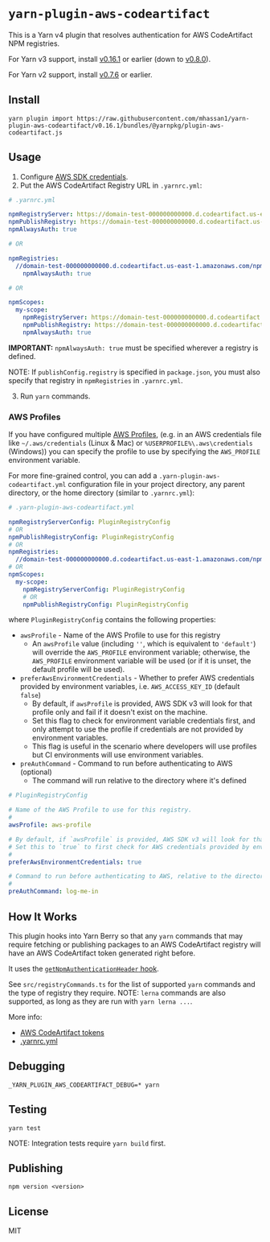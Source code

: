 # `yarn-plugin-aws-codeartifact`

This is a Yarn v4 plugin that resolves authentication for AWS CodeArtifact NPM registries.

For Yarn v3 support, install [v0.16.1](https://github.com/mhassan1/yarn-plugin-aws-codeartifact/tree/v0.16.1) or earlier
(down to [v0.8.0](https://github.com/mhassan1/yarn-plugin-aws-codeartifact/tree/v0.8.0)).

For Yarn v2 support, install [v0.7.6](https://github.com/mhassan1/yarn-plugin-aws-codeartifact/tree/v0.7.6) or earlier.

## Install

```
yarn plugin import https://raw.githubusercontent.com/mhassan1/yarn-plugin-aws-codeartifact/v0.16.1/bundles/@yarnpkg/plugin-aws-codeartifact.js
```

## Usage

1. Configure [AWS SDK credentials](https://docs.aws.amazon.com/sdk-for-javascript/v2/developer-guide/setting-credentials-node.html).
2. Put the AWS CodeArtifact Registry URL in `.yarnrc.yml`:
```yaml
# .yarnrc.yml

npmRegistryServer: https://domain-test-000000000000.d.codeartifact.us-east-1.amazonaws.com/npm/repo-test/
npmPublishRegistry: https://domain-test-000000000000.d.codeartifact.us-east-1.amazonaws.com/npm/repo-test/
npmAlwaysAuth: true

# OR

npmRegistries:
  //domain-test-000000000000.d.codeartifact.us-east-1.amazonaws.com/npm/repo-test/:
    npmAlwaysAuth: true

# OR

npmScopes:
  my-scope:
    npmRegistryServer: https://domain-test-000000000000.d.codeartifact.us-east-1.amazonaws.com/npm/repo-test/
    npmPublishRegistry: https://domain-test-000000000000.d.codeartifact.us-east-1.amazonaws.com/npm/repo-test/
    npmAlwaysAuth: true
```
**IMPORTANT:** `npmAlwaysAuth: true` must be specified wherever a registry is defined.

NOTE: If `publishConfig.registry` is specified in `package.json`,
you must also specify that registry in `npmRegistries` in `.yarnrc.yml`.

3. Run `yarn` commands.

### AWS Profiles

If you have configured multiple [AWS Profiles](https://docs.aws.amazon.com/cli/latest/userguide/cli-configure-profiles.html),
(e.g. in an AWS credentials file like `~/.aws/credentials` (Linux & Mac) or `%USERPROFILE%\.aws\credentials` (Windows))
you can specify the profile to use by specifying the `AWS_PROFILE` environment variable.

For more fine-grained control, you can add a `.yarn-plugin-aws-codeartifact.yml` configuration file
in your project directory, any parent directory, or the home directory (similar to `.yarnrc.yml`):
```yaml
# .yarn-plugin-aws-codeartifact.yml

npmRegistryServerConfig: PluginRegistryConfig
# OR
npmPublishRegistryConfig: PluginRegistryConfig
# OR
npmRegistries:
  //domain-test-000000000000.d.codeartifact.us-east-1.amazonaws.com/npm/repo-test/: PluginRegistryConfig
# OR
npmScopes:
  my-scope:
    npmRegistryServerConfig: PluginRegistryConfig
    # OR
    npmPublishRegistryConfig: PluginRegistryConfig
```
where `PluginRegistryConfig` contains the following properties:
* `awsProfile` - Name of the AWS Profile to use for this registry
  * An `awsProfile` value (including `''`, which is equivalent to `'default'`) will override the `AWS_PROFILE` environment variable;
    otherwise, the `AWS_PROFILE` environment variable will be used (or if it is unset, the default profile will be used).
* `preferAwsEnvironmentCredentials` - Whether to prefer AWS credentials provided by environment variables, i.e. `AWS_ACCESS_KEY_ID` (default `false`)
  * By default, if `awsProfile` is provided, AWS SDK v3 will look for that profile only and fail if it doesn't exist on the machine.
  * Set this flag to check for environment variable credentials first, and only attempt to use the profile if credentials are not provided by environment variables.
  * This flag is useful in the scenario where developers will use profiles but CI environments will use environment variables.
* `preAuthCommand` - Command to run before authenticating to AWS (optional)
  * The command will run relative to the directory where it's defined
```yaml
# PluginRegistryConfig

# Name of the AWS Profile to use for this registry.
#
awsProfile: aws-profile

# By default, if `awsProfile` is provided, AWS SDK v3 will look for that profile and fail if it doesn't exist on the machine.
# Set this to `true` to first check for AWS credentials provided by environment variables (i.e. `AWS_ACCESS_KEY_ID`);
#
preferAwsEnvironmentCredentials: true

# Command to run before authenticating to AWS, relative to the directory where it's defined (optional)
#
preAuthCommand: log-me-in
```

## How It Works

This plugin hooks into Yarn Berry so that any `yarn` commands that may require fetching or publishing packages
to an AWS CodeArtifact registry will have an AWS CodeArtifact token generated right before.

It uses the [`getNpmAuthenticationHeader` hook](https://github.com/yarnpkg/berry/pull/2664).

See `src/registryCommands.ts` for the list of supported `yarn` commands and the type of registry they require.
NOTE: `lerna` commands are also supported, as long as they are run with `yarn lerna ...`.

More info:
* [AWS CodeArtifact tokens](https://docs.aws.amazon.com/codeartifact/latest/ug/tokens-authentication.html)
* [.yarnrc.yml](https://yarnpkg.com/configuration/yarnrc#npmRegistryServer)

## Debugging

`_YARN_PLUGIN_AWS_CODEARTIFACT_DEBUG=* yarn`

## Testing

`yarn test`

NOTE: Integration tests require `yarn build` first.

## Publishing

`npm version <version>`

## License

MIT
